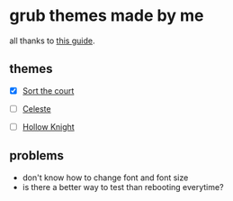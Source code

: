 # grub themes made by me

all thanks to [this guide](http://wiki.rosalab.ru/en/index.php/Grub2_theme_tutorial).

## themes
- [x] [Sort the court](https://graebor.itch.io/sort-the-court)
- [ ] [Celeste](https://www.celestegame.com/)
- [ ] [Hollow Knight](https://www.hollowknight.com/)


## problems

  * don't know how to change font and font size
  * is there a better way to test than rebooting everytime?
